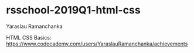 # rsschool-2019Q1-html-css
Yaraslau Ramanchanka

HTML CSS Basics: https://www.codecademy.com/users/YaraslauRamanchanka/achievements
